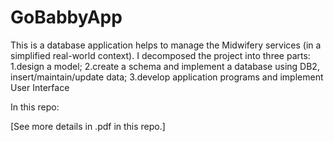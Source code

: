 # GoBabbyApp
This is a database application helps to manage the Midwifery services (in a simplified real-world context). I decomposed the project into three parts: 1.design a model;  2.create a schema and implement a database using DB2, insert/maintain/update data;  3.develop application programs and implement User Interface

In this repo:




[See more details in .pdf in this repo.]
